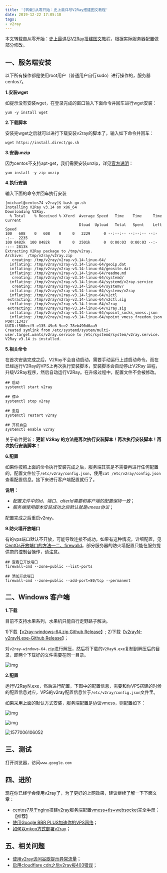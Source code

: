 ```yaml
---
title: '[转载]从零开始：史上最详尽V2Ray搭建图文教程'
date: 2019-12-22 17:05:18
tags:
- v2ray
---
```


本文转载自从零开始：[史上最详尽V2Ray搭建图文教程](https://www.4spaces.org/digitalocean-build-v2ray-0-1/)，根据实际服务器配置做部分修改。

## 一、服务端安装

以下所有操作都是使用root用户（普通用户自行sudo）进行操作的，服务器centos7。

<!-- more -->

**1.安装wget**

如提示没有安装wget，在登录完成的窗口输入下面命令并回车进行wget安装：

```shell
yum -y install wget
```

**2.下载脚本**

安装完wget之后就可以进行下载安装v2ray的脚本了，输入如下命令并回车：

```shell
wget https://install.direct/go.sh
```

**3.安装unzip**

因为centos不支持apt-get，我们需要安装unzip，详见[官方说明](https://www.v2ray.com/chapter_00/install.html)：

```shell
yum install -y zip unzip  
```

**4.执行安装**

输入下面的命令并回车执行安装

```shell
[michael@centos74 v2ray]$ bash go.sh 
Installing V2Ray v3.14 on x86_64
Downloading V2Ray.
  % Total    % Received % Xferd  Average Speed   Time    Time     Time  Current
                                 Dload  Upload   Total   Spent    Left  Speed
100   608    0   608    0     0   2229      0 --:--:-- --:--:-- --:--:--  2235
100 8482k  100 8482k    0     0  2501k      0  0:00:03  0:00:03 --:--:-- 2813k
Extracting V2Ray package to /tmp/v2ray.
Archive:  /tmp/v2ray/v2ray.zip
   creating: /tmp/v2ray/v2ray-v3.14-linux-64/
  inflating: /tmp/v2ray/v2ray-v3.14-linux-64/geoip.dat  
  inflating: /tmp/v2ray/v2ray-v3.14-linux-64/geosite.dat  
  inflating: /tmp/v2ray/v2ray-v3.14-linux-64/readme.md  
   creating: /tmp/v2ray/v2ray-v3.14-linux-64/systemd/
  inflating: /tmp/v2ray/v2ray-v3.14-linux-64/systemd/v2ray.service  
   creating: /tmp/v2ray/v2ray-v3.14-linux-64/systemv/
  inflating: /tmp/v2ray/v2ray-v3.14-linux-64/systemv/v2ray  
  inflating: /tmp/v2ray/v2ray-v3.14-linux-64/v2ctl  
 extracting: /tmp/v2ray/v2ray-v3.14-linux-64/v2ctl.sig  
  inflating: /tmp/v2ray/v2ray-v3.14-linux-64/v2ray  
 extracting: /tmp/v2ray/v2ray-v3.14-linux-64/v2ray.sig  
  inflating: /tmp/v2ray/v2ray-v3.14-linux-64/vpoint_socks_vmess.json  
  inflating: /tmp/v2ray/v2ray-v3.14-linux-64/vpoint_vmess_freedom.json  
PORT:13437
UUID:f500ecf5-e135-49c6-9ce2-78eb490d0aa9
Created symlink from /etc/systemd/system/multi-user.target.wants/v2ray.service to /etc/systemd/system/v2ray.service.
V2Ray v3.14 is installed.
```

**5.相关命令**

在首次安装完成之后，V2Ray不会自动启动，需要手动运行上述启动命令。而在已经运行V2Ray的VPS上再次执行安装脚本，安装脚本会自动停止V2Ray 进程，升级V2Ray程序，然后自动运行V2Ray。在升级过程中，配置文件不会被修改。

```shell
## 启动
systemctl start v2ray

## 停止
systemctl stop v2ray

## 重启
systemctl restart v2ray

## 开机自启
systemctl enable v2ray
```

关于软件更新：**更新 V2Ray 的方法是再次执行安装脚本！再次执行安装脚本！再次执行安装脚本！**

**6.配置**

如果你按照上面的命令执行安装完成之后，服务端其实是不需要再进行任何配置的，配置文件位于`/etc/v2ray/config.json`，使用`cat /etc/v2ray/config.json`查看配置信息。接下来进行客户端配置就行了。

**说明：**

- *配置文件中的id、端口、alterId需要和客户端的配置保持一致*；
- *服务端使用脚本安装成功之后默认就是vmess协议*；

配置完成之后重启v2ray。

**9.防火墙开放端口**

有的vps端口默认不开放，可能导致连接不成功，如果有这种情况，详细配置，见[CentOs开放端口的方法—二、firewalld](https://www.4spaces.org/centos-open-porter/)。部分服务器的防火墙配置只能在服务提供商的控制台操作，请注意。

```
## 查看已开放端口
firewall-cmd --zone=public --list-ports

## 添加开放端口
firewall-cmd --zone=public --add-port=80/tcp --permanent
```

## 二、Windows 客户端

**1.下载**

目前不支持水果系列，水果机只能自行走野路子解决。

1)下载【[v2ray-windows-64.zip Github Release](https://github.com/v2ray/v2ray-core/releases)】;
2)下载【[v2rayN-v2rayN.exe-Github Release](https://github.com/2dust/v2rayN/releases)】；

对`v2ray-windows-64.zip`进行解压，然后将下载的`V2RayN.exe`复制到解压后的目录，即两个下载好的文件需要在同一目录。

![img](转载-从零开始：史上最详尽V2Ray搭建图文教程/vmess-windows-client-dir.jpg)

**2.配置**

运行V2RayN.exe，然后进行配置，下图中的配置信息，需要和你VPS搭建的时候的配置信息对应，VPS的v2ray配置信息位于`/etc/v2ray/config.json`文件里。

如果采用上面的默认方式安装，服务端配置是协议vmess，则配置如下：

![img](转载-从零开始：史上最详尽V2Ray搭建图文教程/new-vmess-config.jpg)

![img](转载-从零开始：史上最详尽V2Ray搭建图文教程/vmess-windows-client.jpg)

![1577006106052](转载-从零开始：史上最详尽V2Ray搭建图文教程/1577006106052.png)

## 三、测试

打开浏览器，访问`www.google.com`

## 四、进阶

现在你已经学会使用v2ray了，为了更好的上网效果，建议继续了解一下下面文章：

- [centos7基于nginx搭建v2ray服务端配置vmess+tls+websocket完全手册](https://www.4spaces.org/v2ray-nginx-tls-websocket/)；【推荐】
- [使用Google BBR PLUS加速你的VPS网络](https://www.4spaces.org/speed-up-your-vps-with-bbr-plus/)；
- [如何以mkcp方式部署v2ray](https://www.4spaces.org/digitalocean-build-v2ray-mkcp/)；

## 五、相关问题

- [使用v2ray访问谷歌提示异常流量](https://www.4spaces.org/v2ray-google-check/)；
- [启用cloudflare cdn之后v2ray报403错误](https://www.4spaces.org/v2ray-cloudflare-cdn-403/)；